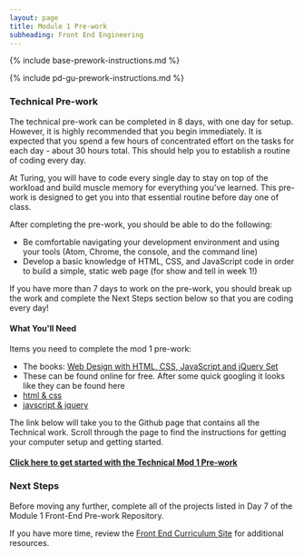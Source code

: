 ```yaml
---
layout: page
title: Module 1 Pre-work
subheading: Front End Engineering
---
```


{% include base-prework-instructions.md %}

{% include pd-gu-prework-instructions.md %}

### Technical Pre-work

The technical pre-work can be completed in 8 days, with one day for setup. However, it is highly recommended that you begin  immediately. It is expected that you spend a few hours of concentrated effort on the tasks for each day - about 30 hours total. This should help you to establish a routine of coding every day.

At Turing, you will have to code every single day to stay on top of the workload and build muscle memory for everything you've learned. This pre-work is designed to get you into that essential routine before day one of class.

After completing the pre-work, you should be able to do the following:

*   Be comfortable navigating your development environment and using your tools (Atom, Chrome, the console, and the command line)
*   Develop a basic knowledge of HTML, CSS, and JavaScript code in order to build a simple, static web page (for show and tell in week 1!)

If you have more than 7 days to work on the pre-work, you should break up the work and complete the Next Steps section below so that you are coding every day!

#### What You'll Need

Items you need to complete the mod 1 pre-work:

*   The books: [Web Design with HTML, CSS, JavaScript and jQuery Set](https://www.amazon.com/Web-Design-HTML-JavaScript-jQuery/dp/1118907442/ref=sr_1_2?ie=UTF8&qid=1541193719&sr=8-2&keywords=duckett)
  * These can be found online for free. After some quick googling it looks like they can be found here
  * [html & css](https://www.pdfdrive.com/html-css-e16578853.html)
  * [javscript & jquery](https://www.pdfdrive.com/javascript-and-jquery-interactive-front-end-web-development-e195248768.html)

The link below will take you to the Github page that contains all the Technical work. Scroll through the page to find the instructions for getting your computer setup and getting started.

#### [Click here to get started with the Technical Mod 1 Pre-work](https://github.com/turingschool-examples/frontend-mod-1-prework)

### Next Steps

Before moving any further, complete all of the projects listed in Day 7 of the Module 1 Front-End Pre-work Repository.

If you have more time, review the [Front End Curriculum Site](http://frontend.turing.io/) for additional resources.
